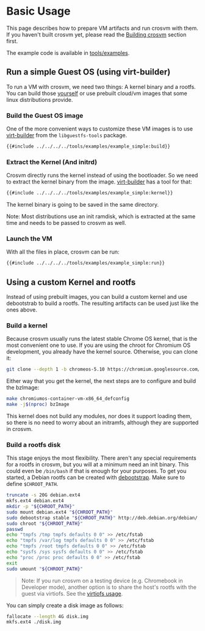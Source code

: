 # Basic Usage

This page describes how to prepare VM artifacts and run crosvm with them. If you
haven't built crosvm yet, please read the [Building crosvm] section first.

The example code is available in [tools/examples].

## Run a simple Guest OS (using virt-builder)

To run a VM with crosvm, we need two things: A kernel binary and a rootfs. You
can build those [yourself](#using-a-custom-kernel-and-rootfs) or use prebuilt
cloud/vm images that some linux distributions provide.

### Build the Guest OS image

One of the more convenient ways to customize these VM images is to use
[virt-builder] from the `libguestfs-tools` package.

```bash
{{#include ../../../../tools/examples/example_simple:build}}
```

### Extract the Kernel (And initrd)

Crosvm directly runs the kernel instead of using the bootloader. So we need to
extract the kernel binary from the image. [virt-builder] has a tool for that:

```bash
{{#include ../../../../tools/examples/example_simple:kernel}}
```

The kernel binary is going to be saved in the same directory.

Note: Most distributions use an init ramdisk, which is extracted at the same
time and needs to be passed to crosvm as well.

### Launch the VM

With all the files in place, crosvm can be run:

```bash
{{#include ../../../../tools/examples/example_simple:run}}
```

## Using a custom Kernel and rootfs

Instead of using prebuilt images, you can build a custom kernel and use
debootstrab to build a rootfs. The resulting artifacts can be used just like the
ones above.

### Build a kernel

Because crosvm usually runs the latest stable Chrome OS kernel, that is the most
convenient one to use. If you are using the chroot for Chromium OS development,
you already have the kernel source. Otherwise, you can clone it:

```bash
git clone --depth 1 -b chromeos-5.10 https://chromium.googlesource.com/chromiumos/third_party/kernel
```

Either way that you get the kernel, the next steps are to configure and build
the bzImage:

```bash
make chromiumos-container-vm-x86_64_defconfig
make -j$(nproc) bzImage
```

This kernel does not build any modules, nor does it support loading them, so
there is no need to worry about an initramfs, although they are supported in
crosvm.

### Build a rootfs disk

This stage enjoys the most flexibility. There aren't any special requirements
for a rootfs in crosvm, but you will at a minimum need an init binary. This
could even be `/bin/bash` if that is enough for your purposes. To get you
started, a Debian rootfs can be created with [debootstrap]. Make sure to define
`$CHROOT_PATH`.

```bash
truncate -s 20G debian.ext4
mkfs.ext4 debian.ext4
mkdir -p "${CHROOT_PATH}"
sudo mount debian.ext4 "${CHROOT_PATH}"
sudo debootstrap stable "${CHROOT_PATH}" http://deb.debian.org/debian/
sudo chroot "${CHROOT_PATH}"
passwd
echo "tmpfs /tmp tmpfs defaults 0 0" >> /etc/fstab
echo "tmpfs /var/log tmpfs defaults 0 0" >> /etc/fstab
echo "tmpfs /root tmpfs defaults 0 0" >> /etc/fstab
echo "sysfs /sys sysfs defaults 0 0" >> /etc/fstab
echo "proc /proc proc defaults 0 0" >> /etc/fstab
exit
sudo umount "${CHROOT_PATH}"
```

> Note: If you run crosvm on a testing device (e.g. Chromebook in Developer
> mode), another option is to share the host's rootfs with the guest via
> virtiofs. See the [virtiofs usage](./usage.html#with-virtiofs).

You can simply create a disk image as follows:

```bash
fallocate --length 4G disk.img
mkfs.ext4 ./disk.img
```

[building crosvm]: ../building_crosvm/index.md
[cloud-init]: https://cloudinit.readthedocs.io/
[debian]: https://cloud.debian.org/images/cloud/
[debootstrap]: https://wiki.debian.org/Debootstrap
[ubuntu]: https://cloud-images.ubuntu.com/
[virt-builder]: https://libguestfs.org/virt-builder.1.html
[tools/examples]:
    https://source.chromium.org/chromiumos/chromiumos/codesearch/+/main:src/platform/crosvm/tools/examples

